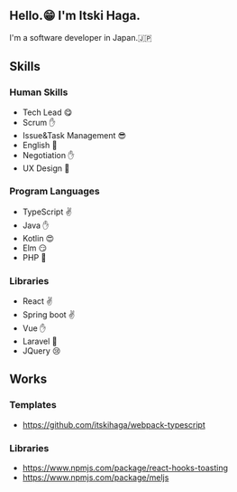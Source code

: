 
## Hello.😁 I'm Itski Haga.
I'm a software developer in Japan.🇯🇵

## Skills
### Human Skills
- Tech Lead 😋
- Scrum ✋
- Issue&Task Management 😎
- English 🤔
- Negotiation ✋
- UX Design 📝

### Program Languages
- TypeScript ✌️
- Java ✋
- Kotlin 😍
- Elm 😏
- PHP 🤔

### Libraries
- React ✌️
- Spring boot ✌️
- Vue ✋
- Laravel 🤔
- JQuery 😢

## Works
### Templates
- https://github.com/itskihaga/webpack-typescript
### Libraries
- https://www.npmjs.com/package/react-hooks-toasting
- https://www.npmjs.com/package/meljs
